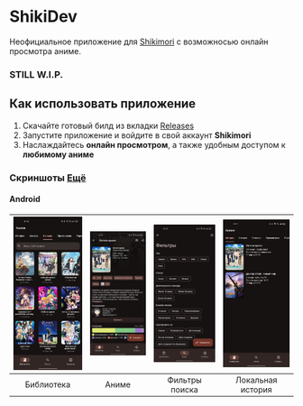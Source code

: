 # ShikiDev

Неофициальное приложение для [Shikimori](https://shikimori.me/) с возможносью онлайн просмотра аниме.

### STILL W.I.P.

## Как использовать приложение

1. Скачайте готовый билд из вкладки [Releases](https://github.com/wheremyfiji/ShikiDev/releases)
2. Запустите приложение и войдите в свой аккаунт **Shikimori**
3. Наслаждайтесь **онлайн просмотром**, а также удобным доступом к **любимому аниме**

### Скриншоты [Ещё](https://github.com/wheremyfiji/ShikiDev/tree/master/screenshots)

#### Android

| <img src="screenshots/scr-andr-library.jpg?raw=true" width="200"/> | <img src="screenshots/scr-andr-anime_info.jpg?raw=true" width="200"/> | <img src="screenshots/scr-andr-search-filters.jpg?raw=true" width="200"/> |<img src="screenshots/scr-andr-local_history.jpg" width="200"/> |
| :--: | :--: | :--: | :--: |
|Библиотека|Аниме|Фильтры поиска|Локальная история|